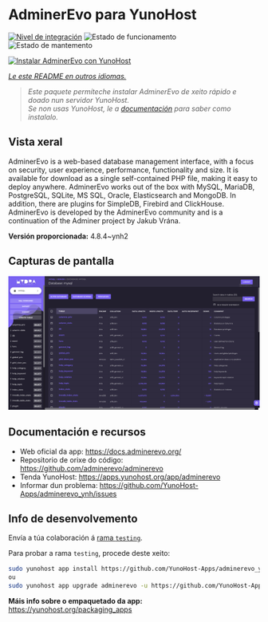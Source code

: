 <!--
NOTA: Este README foi creado automáticamente por <https://github.com/YunoHost/apps/tree/master/tools/readme_generator>
NON debe editarse manualmente.
-->

# AdminerEvo para YunoHost

[![Nivel de integración](https://dash.yunohost.org/integration/adminerevo.svg)](https://ci-apps.yunohost.org/ci/apps/adminerevo/) ![Estado de funcionamento](https://ci-apps.yunohost.org/ci/badges/adminerevo.status.svg) ![Estado de mantemento](https://ci-apps.yunohost.org/ci/badges/adminerevo.maintain.svg)

[![Instalar AdminerEvo con YunoHost](https://install-app.yunohost.org/install-with-yunohost.svg)](https://install-app.yunohost.org/?app=adminerevo)

*[Le este README en outros idiomas.](./ALL_README.md)*

> *Este paquete permíteche instalar AdminerEvo de xeito rápido e doado nun servidor YunoHost.*  
> *Se non usas YunoHost, le a [documentación](https://yunohost.org/install) para saber como instalalo.*

## Vista xeral

AdminerEvo is a web-based database management interface, with a focus on security, user experience, performance, functionality and size. It is available for download as a single self-contained PHP file, making it easy to deploy anywhere. AdminerEvo works out of the box with MySQL, MariaDB, PostgreSQL, SQLite, MS SQL, Oracle, Elasticsearch and MongoDB. In addition, there are plugins for SimpleDB, Firebird and ClickHouse. AdminerEvo is developed by the AdminerEvo community and is a continuation of the Adminer project by Jakub Vrána.

**Versión proporcionada:** 4.8.4~ynh2

## Capturas de pantalla

![Captura de pantalla de AdminerEvo](./doc/screenshots/screenshot.png)

## Documentación e recursos

- Web oficial da app: <https://docs.adminerevo.org/>
- Repositorio de orixe do código: <https://github.com/adminerevo/adminerevo>
- Tenda YunoHost: <https://apps.yunohost.org/app/adminerevo>
- Informar dun problema: <https://github.com/YunoHost-Apps/adminerevo_ynh/issues>

## Info de desenvolvemento

Envía a túa colaboración á [rama `testing`](https://github.com/YunoHost-Apps/adminerevo_ynh/tree/testing).

Para probar a rama `testing`, procede deste xeito:

```bash
sudo yunohost app install https://github.com/YunoHost-Apps/adminerevo_ynh/tree/testing --debug
ou
sudo yunohost app upgrade adminerevo -u https://github.com/YunoHost-Apps/adminerevo_ynh/tree/testing --debug
```

**Máis info sobre o empaquetado da app:** <https://yunohost.org/packaging_apps>
